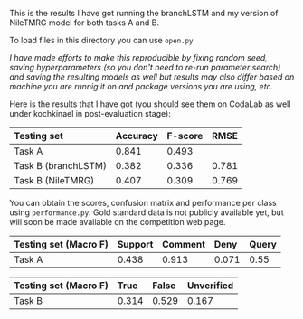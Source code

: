 This is the results I have got running the branchLSTM and my version of NileTMRG model for both tasks A and B.

To load files in this directory you can use `open.py` 

*I have made efforts to make this reproducible by fixing random seed, saving hyperparameters (so you don't need to re-run parameter search) and saving the resulting models as well but results may also differ based on machine you are runnig it on and package versions you are using, etc.* 

Here is the results that I have got (you should see them on CodaLab as well under kochkinael in post-evaluation stage):

|     Testing set         | Accuracy | F-score | RMSE |
|  :---                   |     :--- |  :---   |:---  |
| Task A                  |  0.841   |  0.493  |      |
| Task B (branchLSTM)     |  0.382   |  0.336  |0.781 |
| Task B (NileTMRG)       |  0.407   |  0.309  | 0.769|


You can obtain the scores, confusion matrix and performance per class using `performance.py`. Gold standard data is not publicly available yet, but will soon be made available on the competition web page. 

|     Testing set  (Macro F)        | Support         | Comment       | Deny    | Query |
|  :---                             |     :---        |        :---   |:---     |:---   |
| Task A                            |  0.438          |  0.913        |   0.071 |0.55   |


|     Testing set  (Macro F)        | True            | False         | Unverified | 
|  :---                             |     :---        |        :---   |:---        |
| Task B                            |  0.314          |  0.529        | 0.167      |
